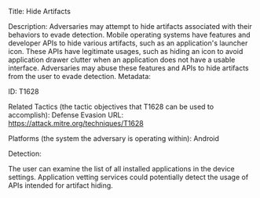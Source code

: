 Title: Hide Artifacts

Description: Adversaries may attempt to hide artifacts associated with their behaviors to evade detection. Mobile operating systems have features and developer APIs to hide various artifacts, such as an application's launcher icon. These APIs have legitimate usages, such as hiding an icon to avoid application drawer clutter when an application does not have a usable interface. Adversaries may abuse these features and APIs to hide artifacts from the user to evade detection. Metadata:

ID: T1628

Related Tactics (the tactic objectives that T1628 can be used to accomplish): Defense Evasion URL: https://attack.mitre.org/techniques/T1628

Platforms (the system the adversary is operating within): Android

Detection:

The user can examine the list of all installed applications in the device settings. Application vetting services could potentially detect the usage of APIs intended for artifact hiding.